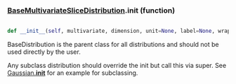 ### [BaseMultivariateSliceDistribution](BaseMultivariateSliceDistribution.md).__init__ (function)


```py

def __init__(self, multivariate, dimension, unit=None, label=None, wrap_at=None)

```



BaseDistribution is the parent class for all distributions and should
not be used directly by the user.

Any subclass distribution should override the init but call this via
super.  See [Gaussian.__init__](Gaussian.__init__.md) for an example for subclassing.


